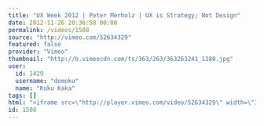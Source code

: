 ```yaml
---
title: "UX Week 2012 | Peter Merholz | UX is Strategy; Not Design"
date: 2012-11-26 20:36:58 00:00
permalink: /videos/1508
source: "http://vimeo.com/52634329"
featured: false
provider: "Vimeo"
thumbnail: "http://b.vimeocdn.com/ts/363/263/363263241_1280.jpg"
user:
  id: 1429
  username: "domoku"
  name: "Kuku Kaka"
tags: []
html: "<iframe src=\"http://player.vimeo.com/video/52634329\" width=\"1280\" height=\"720\" frameborder=\"0\" webkitAllowFullScreen mozallowfullscreen allowFullScreen></iframe>"
id: 1508
---
```


